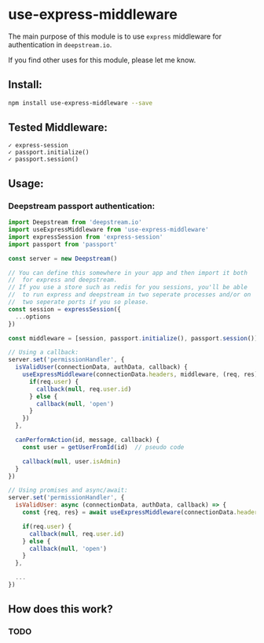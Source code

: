# use-express-middleware

The main purpose of this module is to use `express` middleware for
authentication in `deepstream.io`.

If you find other uses for this module, please let me know.

## Install:

```bash
npm install use-express-middleware --save
```

## Tested Middleware:

    ✓ express-session
    ✓ passport.initialize()
    ✓ passport.session()

## Usage:

### Deepstream passport authentication:

```javascript
import Deepstream from 'deepstream.io'
import useExpressMiddleware from 'use-express-middleware'
import expressSession from 'express-session'
import passport from 'passport'

const server = new Deepstream()

// You can define this somewhere in your app and then import it both
//  for express and deepstream.
// If you use a store such as redis for you sessions, you'll be able
//  to run express and deepstream in two seperate processes and/or on
//  two seperate ports if you so please.
const session = expressSession({
  ...options
})

const middleware = [session, passport.initialize(), passport.session()]

// Using a callback:
server.set('permissionHandler', {
  isValidUser(connectionData, authData, callback) {
    useExpressMiddleware(connectionData.headers, middleware, (req, res) => {
      if(req.user) {
        callback(null, req.user.id)
      } else {
        callback(null, 'open')
      }
    })
  },

  canPerformAction(id, message, callback) {
    const user = getUserFromId(id)  // pseudo code

    callback(null, user.isAdmin)
  }
})

// Using promises and async/await:
server.set('permissionHandler', {
  isValidUser: async (connectionData, authData, callback) => {
    const {req, res} = await useExpressMiddleware(connectionData.headers, middleware)

    if(req.user) {
      callback(null, req.user.id)
    } else {
      callback(null, 'open')
    }
  },

  ...
})
```

## How does this work?

### TODO
